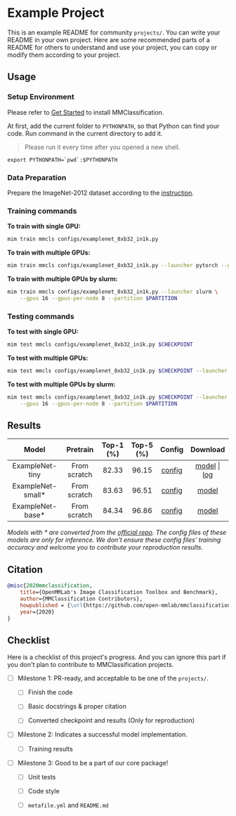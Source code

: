 # Example Project

This is an example README for community `projects/`. You can write your README in your own project. Here are
some recommended parts of a README for others to understand and use your project, you can copy or modify them
according to your project.

## Usage

### Setup Environment

Please refer to [Get Started](https://mmclassification.readthedocs.io/en/1.x/get_started.html) to install
MMClassification.

At first, add the current folder to `PYTHONPATH`, so that Python can find your code. Run command in the current directory to add it.

> Please run it every time after you opened a new shell.

```shell
export PYTHONPATH=`pwd`:$PYTHONPATH
```

### Data Preparation

Prepare the ImageNet-2012 dataset according to the [instruction](https://mmclassification.readthedocs.io/en/dev-1.x/user_guides/dataset_prepare.html#imagenet).

### Training commands

**To train with single GPU:**

```bash
mim train mmcls configs/examplenet_8xb32_in1k.py
```

**To train with multiple GPUs:**

```bash
mim train mmcls configs/examplenet_8xb32_in1k.py --launcher pytorch --gpus 8
```

**To train with multiple GPUs by slurm:**

```bash
mim train mmcls configs/examplenet_8xb32_in1k.py --launcher slurm \
    --gpus 16 --gpus-per-node 8 --partition $PARTITION
```

### Testing commands

**To test with single GPU:**

```bash
mim test mmcls configs/examplenet_8xb32_in1k.py $CHECKPOINT
```

**To test with multiple GPUs:**

```bash
mim test mmcls configs/examplenet_8xb32_in1k.py $CHECKPOINT --launcher pytorch --gpus 8
```

**To test with multiple GPUs by slurm:**

```bash
mim test mmcls configs/examplenet_8xb32_in1k.py $CHECKPOINT --launcher slurm \
    --gpus 16 --gpus-per-node 8 --partition $PARTITION
```

## Results

|       Model        |   Pretrain   | Top-1 (%) | Top-5 (%) |                 Config                  |                Download                |
| :----------------: | :----------: | :-------: | :-------: | :-------------------------------------: | :------------------------------------: |
|  ExampleNet-tiny   | From scratch |   82.33   |   96.15   | [config](./mvitv2-tiny_8xb256_in1k.py)  | [model](MODEL-LINK) \| [log](LOG-LINK) |
| ExampleNet-small\* | From scratch |   83.63   |   96.51   | [config](./mvitv2-small_8xb256_in1k.py) |          [model](MODEL-LINK)           |
| ExampleNet-base\*  | From scratch |   84.34   |   96.86   | [config](./mvitv2-base_8xb256_in1k.py)  |          [model](MODEL-LINK)           |

*Models with * are converted from the [official repo](REPO-LINK). The config files of these models are only for inference. We don't ensure these config files' training accuracy and welcome you to contribute your reproduction results.*

## Citation

<!-- Replace to the citation of the paper your project refers to. -->

```bibtex
@misc{2020mmclassification,
    title={OpenMMLab's Image Classification Toolbox and Benchmark},
    author={MMClassification Contributors},
    howpublished = {\url{https://github.com/open-mmlab/mmclassification}},
    year={2020}
}
```

## Checklist

Here is a checklist of this project's progress. And you can ignore this part if you don't plan to contribute
to MMClassification projects.

- [ ] Milestone 1: PR-ready, and acceptable to be one of the `projects/`.

  - [ ] Finish the code

    <!-- The code's design shall follow existing interfaces and convention. For example, each model component should be registered into `mmcls.registry.MODELS` and configurable via a config file. -->

  - [ ] Basic docstrings & proper citation

    <!-- Each major class should contains a docstring, describing its functionality and arguments. If your code is copied or modified from other open-source projects, don't forget to cite the source project in docstring and make sure your behavior is not against its license. Typically, we do not accept any code snippet under GPL license. [A Short Guide to Open Source Licenses](https://medium.com/nationwide-technology/a-short-guide-to-open-source-licenses-cf5b1c329edd) -->

  - [ ] Converted checkpoint and results (Only for reproduction)

    <!-- If you are reproducing the result from a paper, make sure the model in the project can match that results. Also please provide checkpoint links or a checkpoint conversion script for others to get the pre-trained model. -->

- [ ] Milestone 2: Indicates a successful model implementation.

  - [ ] Training results

    <!-- If you are reproducing the result from a paper, train your model from scratch and verified that the final result can match the original result. Usually, ±0.1% is acceptable for the image classification task on ImageNet-1k. -->

- [ ] Milestone 3: Good to be a part of our core package!

  - [ ] Unit tests

    <!-- Unit tests for the major module are required. [Example](https://github.com/open-mmlab/mmpretrain/blob/main/tests/test_models/test_backbones/test_vision_transformer.py) -->

  - [ ] Code style

    <!-- Refactor your code according to reviewer's comment. -->

  - [ ] `metafile.yml` and `README.md`

    <!-- It will used for MMClassification to acquire your models. [Example](https://github.com/open-mmlab/mmpretrain/blob/main/configs/mvit/metafile.yml). In particular, you may have to refactor this README into a standard one. [Example](https://github.com/open-mmlab/mmpretrain/blob/main/configs/swin_transformer/README.md) -->
